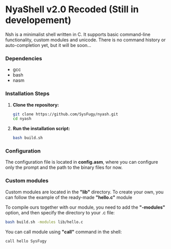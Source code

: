 # NyaShell v2.0 Recoded (Still in developement)

Nsh is a minimalist shell written in C. It supports basic command-line functionality, custom modules and unicode. There is no command history or auto-completion yet, but it will be soon...

### Dependencies

- gcc
- bash
- nasm

### Installation Steps

1. **Clone the repository:**

   ```bash
   git clone https://github.com/SysFugy/nyash.git
   cd nyash
   ```
   
2. **Run the installation script:**

   ```bash
   bash build.sh
   ```

### Configuration

The configuration file is located in **config.asm**, where you can configure only the prompt and the path to the binary files for now.

### Custom modules

Custom modules are located in the **"lib"** directory. To create your own, you can follow the example of the ready-made **"hello.c"** module

To compile ours together with our module, you need to add the **"-modules"** option, and then specify the directory to your .c file:

   ```bash
   bash build.sh -modules lib/hello.c
   ```

You can call module using **"call"** command in the shell:

   ```bash
   call hello SysFugy
   ```
